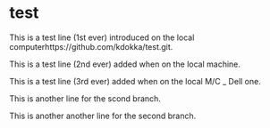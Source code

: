# test

This is a test line (1st ever) introduced on the local computerhttps://github.com/kdokka/test.git. 

This is a test line (2nd ever) added when on the local machine.

This is a test line (3rd ever) added when on the local M/C _ Dell one.


This is another line for the scond branch.

This is another another line for the second branch.
